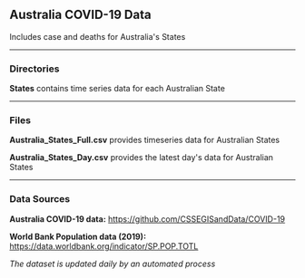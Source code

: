 ## Australia COVID-19 Data

Includes case and deaths for Australia's States

------

### Directories

**States** contains time series data for each Australian State

------


### Files

**Australia_States_Full.csv** provides timeseries data for Australian States

**Australia_States_Day.csv** provides the latest day's data for Australian States

------


### Data Sources

**Australia COVID-19 data:** https://github.com/CSSEGISandData/COVID-19

**World Bank Population data (2019):** https://data.worldbank.org/indicator/SP.POP.TOTL


_The dataset is updated daily by an automated process_
